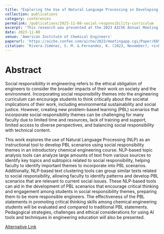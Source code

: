 ```yaml
---
title: "Exploring the Use of Natural Language Processing in Developing Problem-Based Learning Scenarios for Social Responsibility in the Curriculum"
collection: publications
category: conferences
permalink: /publications/2023-11-08-social-responsibility-curriculum
excerpt: 'This research was presented at the 2023 AIChE Annual Meeting in Orlando, Florida.'
date: 2023-11-08
venue: 'American Institute of Chemical Engineers'
paperurl: 'https://aiche.confex.com/aiche/2023/meetingapp.cgi/Paper/669180'
citation: 'Rivera-Jiménez, S. M. & Fernandez, K. (2023, November), <i>Exploring the Use of Natural Language Processing in Developing Problem-Based Learning Scenarios for Social Responsibility in the Curriculum</i>. Research presented at the 2023 AIChE Annual Meeting, Orlando, Florida.'
---
```


Abstract
======
Social responsibility in engineering refers to the ethical obligation of engineers to consider the broader impacts of their work on society and the environment. Incorporating social responsibility themes into the engineering curriculum can encourage students to think critically about the societal implications of their work, including environmental sustainability and social justice. However, creating new problem-based learning (PBL) scenarios that incorporate social responsibility themes can be challenging for many faculty due to limited time and resources, lack of training and support, limited access to diverse perspectives, and balancing social responsibility with technical content.

This work explores the use of Natural Language Processing (NLP) as an instructional tool to develop PBL scenarios using social responsibility themes in an introductory chemical engineering course. NLP-based topic analysis tools can analyze large amounts of text from various sources to identify key topics and subtopics related to social responsibility, helping faculty to identify important themes to incorporate into PBL scenarios. Additionally, NLP-based text clustering tools can group similar texts related to social responsibility, allowing faculty to identify patterns and develop PBL scenarios that are relevant to current social issues. These NLP-based tools can aid in the development of PBL scenarios that encourage critical thinking and engagement among students in social responsibility themes, preparing them to be more responsible engineers. The effectiveness of the PBL statements in promoting critical thinking skills among chemical engineering students will be evaluated and compared to traditional PBL statements. Pedagogical strategies, challenges and ethical considerations for using AI tools and techniques in engineering education will also be presented.

[Alternative Link](https://www.aiche.org/conferences/aiche-annual-meeting/2023/proceeding/paper/554e-exploring-use-natural-language-processing-developing-problem-based-learning-scenarios-social)
